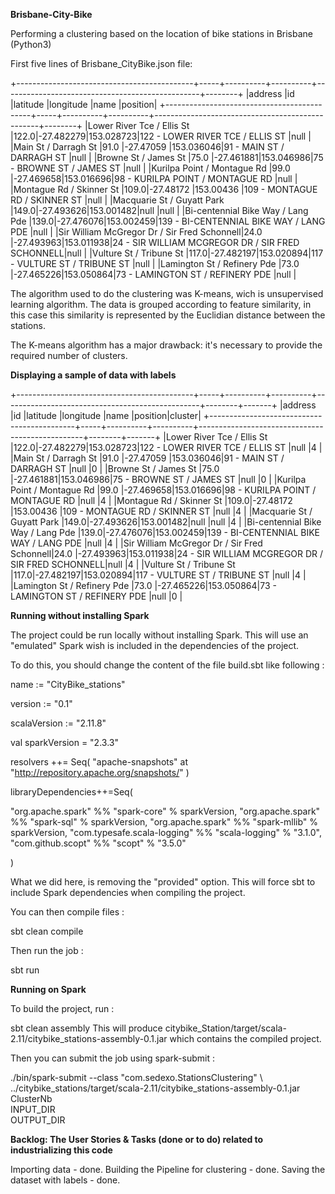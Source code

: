 **Brisbane-City-Bike**

Performing a clustering based on the location of bike stations in Brisbane (Python3)

First five lines of Brisbane_CityBike.json file:

+--------------------------------------------+-----+----------+----------+-------------------------------------------------+--------+
|address                                     |id   |latitude  |longitude |name                                             |position|
+--------------------------------------------+-----+----------+----------+-------------------------------------------------+--------+
|Lower River Tce / Ellis St                  |122.0|-27.482279|153.028723|122 - LOWER RIVER TCE / ELLIS ST                 |null    |
|Main St / Darragh St                        |91.0 |-27.47059 |153.036046|91 - MAIN ST / DARRAGH ST                        |null    |
|Browne St / James St                        |75.0 |-27.461881|153.046986|75 - BROWNE ST / JAMES ST                        |null    |
|Kurilpa Point / Montague Rd                 |99.0 |-27.469658|153.016696|98 - KURILPA POINT / MONTAGUE RD                 |null    |
|Montague Rd / Skinner St                    |109.0|-27.48172 |153.00436 |109 - MONTAGUE RD / SKINNER ST                   |null    |
|Macquarie St / Guyatt Park                  |149.0|-27.493626|153.001482|null                                             |null    |
|Bi-centennial Bike Way / Lang Pde           |139.0|-27.476076|153.002459|139 - BI-CENTENNIAL BIKE WAY / LANG PDE          |null    |
|Sir William McGregor Dr / Sir Fred Schonnell|24.0 |-27.493963|153.011938|24 - SIR WILLIAM MCGREGOR DR / SIR FRED SCHONNELL|null    |
|Vulture St / Tribune St                     |117.0|-27.482197|153.020894|117 - VULTURE ST / TRIBUNE ST                    |null    |
|Lamington St / Refinery Pde                 |73.0 |-27.465226|153.050864|73 - LAMINGTON ST / REFINERY PDE                 |null    |



The algorithm used to do the clustering was K-means, wich is unsupervised learning algorithm. The data is grouped according to feature similarity, in this case this similarity is represented by the Euclidian distance between the stations.

The K-means algorithm has a major drawback: it's necessary to provide the required number of clusters.

**Displaying a sample of data with labels**

+--------------------------------------------+-----+----------+----------+-------------------------------------------------+--------+-------+
|address                                     |id   |latitude  |longitude |name                                             |position|cluster|
+--------------------------------------------+-----+----------+----------+-------------------------------------------------+--------+-------+
|Lower River Tce / Ellis St                  |122.0|-27.482279|153.028723|122 - LOWER RIVER TCE / ELLIS ST                 |null    |4      |
|Main St / Darragh St                        |91.0 |-27.47059 |153.036046|91 - MAIN ST / DARRAGH ST                        |null    |0      |
|Browne St / James St                        |75.0 |-27.461881|153.046986|75 - BROWNE ST / JAMES ST                        |null    |0      |
|Kurilpa Point / Montague Rd                 |99.0 |-27.469658|153.016696|98 - KURILPA POINT / MONTAGUE RD                 |null    |4      |
|Montague Rd / Skinner St                    |109.0|-27.48172 |153.00436 |109 - MONTAGUE RD / SKINNER ST                   |null    |4      |
|Macquarie St / Guyatt Park                  |149.0|-27.493626|153.001482|null                                             |null    |4      |
|Bi-centennial Bike Way / Lang Pde           |139.0|-27.476076|153.002459|139 - BI-CENTENNIAL BIKE WAY / LANG PDE          |null    |4      |
|Sir William McGregor Dr / Sir Fred Schonnell|24.0 |-27.493963|153.011938|24 - SIR WILLIAM MCGREGOR DR / SIR FRED SCHONNELL|null    |4      |
|Vulture St / Tribune St                     |117.0|-27.482197|153.020894|117 - VULTURE ST / TRIBUNE ST                    |null    |4      |
|Lamington St / Refinery Pde                 |73.0 |-27.465226|153.050864|73 - LAMINGTON ST / REFINERY PDE                 |null    |0      |

**Running without installing Spark**

The project could be run locally without installing Spark. This will use an "emulated" Spark wish is included in the dependencies of the project.

To do this, you should change the content of the file build.sbt like following :

name := "CityBike_stations"

version := "0.1"

scalaVersion := "2.11.8"

val sparkVersion = "2.3.3"

resolvers ++= Seq(
  "apache-snapshots" at "http://repository.apache.org/snapshots/"
)

libraryDependencies++=Seq(

  "org.apache.spark" %% "spark-core" % sparkVersion,
  "org.apache.spark" %% "spark-sql" % sparkVersion,
  "org.apache.spark" %% "spark-mllib" % sparkVersion,
  "com.typesafe.scala-logging" %% "scala-logging" % "3.1.0",
  "com.github.scopt" %% "scopt" % "3.5.0"

)

What we did here, is removing the "provided" option. This will force sbt to include Spark dependencies when compiling the project.

You can then compile files :

sbt clean compile

Then run the job :

sbt run


**Running on Spark**

To build the project, run :

sbt clean assembly
This will produce citybike_Station/target/scala-2.11/citybike_stations-assembly-0.1.jar which contains the compiled project.

Then you can submit the job using spark-submit :

./bin/spark-submit --class "com.sedexo.StationsClustering" \                                                                                                                        
          ../citybike_stations/target/scala-2.11/citybike_stations-assembly-0.1.jar \
          ClusterNb \
          INPUT_DIR \
          OUTPUT_DIR 


**Backlog: The User Stories & Tasks (done or to do) related to industrializing this code**

Importing data - done.
Building the Pipeline for clustering - done.
Saving the dataset with labels - done.




